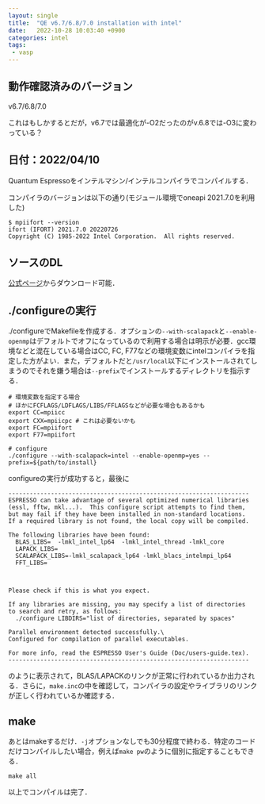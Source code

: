 ```yaml
---
layout: single
title:  "QE v6.7/6.8/7.0 installation with intel"
date:   2022-10-28 10:03:40 +0900
categories: intel
tags:
 - vasp
---
```


## 動作確認済みのバージョン

v6.7/6.8/7.0

これはもしかするとだが，v6.7では最適化が-O2だったのがv.6.8では-O3に変わっている？

## 日付：2022/04/10

Quantum Espressoをインテルマシン/インテルコンパイラでコンパイルする．

コンパイラのバージョンは以下の通り(モジュール環境でoneapi 2021.7.0を利用した)

```
$ mpiifort --version
ifort (IFORT) 2021.7.0 20220726
Copyright (C) 1985-2022 Intel Corporation.  All rights reserved.
```

## ソースのDL

[公式ページ](https://www.quantum-espresso.org/download-page/)からダウンロード可能．


## ./configureの実行

./configureでMakefileを作成する．オプションの`--with-scalapack`と`--enable-openmp`はデフォルトでオフになっているので利用する場合は明示が必要．gcc環境などと混在している場合はCC, FC, F77などの環境変数にintelコンパイラを指定した方がよい．また，デフォルトだと`/usr/local`以下にインストールされてしまうのでそれを嫌う場合は`--prefix`でインストールするディレクトリを指示する．

```
# 環境変数を指定する場合
# ほかにFCFLAGS/LDFLAGS/LIBS/FFLAGSなどが必要な場合もあるかも
export CC=mpiicc
export CXX=mpiicpc # これは必要ないかも
export FC=mpiifort
export F77=mpiifort

# configure
./configure --with-scalapack=intel --enable-openmp=yes --prefix=${path/to/install}
```

configureの実行が成功すると，最後に

```
--------------------------------------------------------------------
ESPRESSO can take advantage of several optimized numerical libraries
(essl, fftw, mkl...).  This configure script attempts to find them,
but may fail if they have been installed in non-standard locations.
If a required library is not found, the local copy will be compiled.

The following libraries have been found:
  BLAS_LIBS=  -lmkl_intel_lp64  -lmkl_intel_thread -lmkl_core
  LAPACK_LIBS=
  SCALAPACK_LIBS=-lmkl_scalapack_lp64 -lmkl_blacs_intelmpi_lp64
  FFT_LIBS=



Please check if this is what you expect.

If any libraries are missing, you may specify a list of directories
to search and retry, as follows:
  ./configure LIBDIRS="list of directories, separated by spaces"

Parallel environment detected successfully.\
Configured for compilation of parallel executables.

For more info, read the ESPRESSO User's Guide (Doc/users-guide.tex).
--------------------------------------------------------------------
```

のように表示されて，BLAS/LAPACKのリンクが正常に行われているか出力される．さらに，`make.inc`の中を確認して，コンパイラの設定やライブラリのリンクが正しく行われているか確認する．

## make

あとはmakeするだけ．`-j`オプションなしでも30分程度で終わる．特定のコードだけコンパイルしたい場合，例えば`make pw`のように個別に指定することもできる．

```
make all
```

以上でコンパイルは完了．
